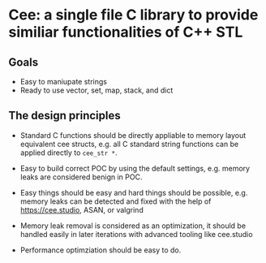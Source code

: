 # Cee: a single file C library to provide similiar functionalities of C++ STL


## Goals
*  Easy to maniupate strings 
*  Ready to use vector, set, map, stack, and dict


## The design principles

*  Standard C functions should be directly appliable to memory layout equivalent cee structs,
   e.g. all C standard string functions can be applied directly to `cee_str *`.
   
*  Easy to build correct POC by using the default settings,
   e.g. memory leaks are considered benign in POC.

*  Easy things should be easy and hard things should be possible,
   e.g. memory leaks can be detected and fixed with the help of
   https://cee.studio, ASAN, or valgrind

*  Memory leak removal is considered as an optimization, it should be
   handled easily in later iterations with advanced tooling like cee.studio

*  Performance optimziation should be easy to do.
